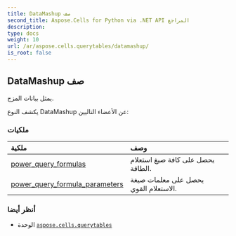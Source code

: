 ```yaml
---
title: DataMashup صف
second_title: Aspose.Cells for Python via .NET API المراجع
description:
type: docs
weight: 10
url: /ar/aspose.cells.querytables/datamashup/
is_root: false
---
```

##  DataMashup صف
يمثل بيانات المزج.



يكشف النوع DataMashup عن الأعضاء التاليين:

###  ملكيات
| ملكية| وصف|
| :- | :- |
| [power_query_formulas](/cells/python-net/ar/aspose.cells.querytables/datamashup/power_query_formulas) | يحصل على كافة صيغ استعلام الطاقة.|
| [power_query_formula_parameters](/cells/python-net/ar/aspose.cells.querytables/datamashup/power_query_formula_parameters) | يحصل على معلمات صيغة الاستعلام القوي.|



###  أنظر أيضا
* الوحدة [`aspose.cells.querytables`](..)
